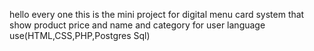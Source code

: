 hello every one 
this is the mini project for digital menu card system
that show product price and name and category for user 
language use(HTML,CSS,PHP,Postgres Sql)
